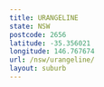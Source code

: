 ```yaml
---
title: URANGELINE
state: NSW
postcode: 2656
latitude: -35.356021
longitude: 146.767674
url: /nsw/urangeline/
layout: suburb
---
```

